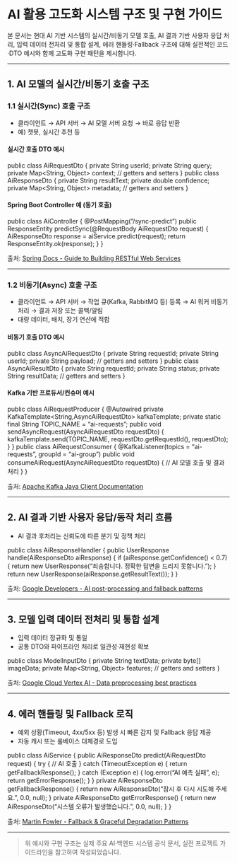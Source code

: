 # AI 활용 고도화 시스템 구조 및 구현 가이드

본 문서는 현대 AI 기반 시스템의 실시간/비동기 모델 호출, AI 결과 기반 사용자 응답 처리, 입력 데이터 전처리 및 통합 설계, 에러 핸들링·Fallback 구조에 대해 실전적인 코드·DTO 예시와 함께 고도화 구현 패턴을 제시합니다.

---

## 1. AI 모델의 실시간/비동기 호출 구조

### 1.1 실시간(Sync) 호출 구조  
- 클라이언트 → API 서버 → AI 모델 서버 요청 → 바로 응답 반환  
- 예) 챗봇, 실시간 추천 등

#### 실시간 호출 DTO 예시  

public class AiRequestDto {
    private String userId;
    private String query;
    private Map<String, Object> context;
    // getters and setters
}
public class AiResponseDto {
    private String resultText;
    private double confidence;
    private Map<String, Object> metadata;
    // getters and setters
}

#### Spring Boot Controller 예 (동기 호출)

public class AiController {
    @PostMapping(”/sync-predict”)
    public ResponseEntity predictSync(@RequestBody AiRequestDto request) {
        AiResponseDto response = aiService.predict(request);
        return ResponseEntity.ok(response);
    }
}

출처: [Spring Docs - Guide to Building RESTful Web Services][1]

---

### 1.2 비동기(Async) 호출 구조  
- 클라이언트 → API 서버 → 작업 큐(Kafka, RabbitMQ 등) 등록 → AI 워커 비동기 처리 → 결과 저장 또는 콜백/알림  
- 대량 데이터, 배치, 장기 연산에 적합

#### 비동기 호출 DTO 예시  

public class AsyncAiRequestDto {
    private String requestId;
    private String userId;
    private String payload;
    // getters and setters
}
public class AsyncAiResultDto {
    private String requestId;
    private String status;
    private String resultData;
    // getters and setters
}

#### Kafka 기반 프로듀서/컨슈머 예시

public class AiRequestProducer {
    @Autowired
    private KafkaTemplate<String,AsyncAiRequestDto> kafkaTemplate;
    private static final String TOPIC_NAME = “ai-requests”;
    public void sendAsyncRequest(AsyncAiRequestDto requestDto) {
        kafkaTemplate.send(TOPIC_NAME, requestDto.getRequestId(), requestDto);
    }
}
public class AiRequestConsumer {
    @KafkaListener(topics = “ai-requests”, groupId = “ai-group”)
    public void consumeAiRequest(AsyncAiRequestDto requestDto) {
        // AI 모델 호출 및 결과 처리
    }
}

출처: [Apache Kafka Java Client Documentation][2]

---

## 2. AI 결과 기반 사용자 응답/동작 처리 흐름

- AI 결과 후처리는 신뢰도에 따른 분기 및 정책 처리

public class AiResponseHandler {
    public UserResponse handle(AiResponseDto aiResponse) {
        if (aiResponse.getConfidence() < 0.7) {
            return new UserResponse(“죄송합니다. 정확한 답변을 드리지 못합니다.”);
        }
    return new UserResponse(aiResponse.getResultText());
    }
}

출처: [Google Developers - AI post-processing and fallback patterns][3]

---

## 3. 모델 입력 데이터 전처리 및 통합 설계

- 입력 데이터 정규화 및 통일  
- 공통 DTO와 파이프라인 처리로 일관성·재현성 확보

public class ModelInputDto {
    private String textData;
    private byte[] imageData;
    private Map<String, Object> features;
    // getters and setters
}

출처: [Google Cloud Vertex AI - Data preprocessing best practices][4]

---

## 4. 에러 핸들링 및 Fallback 로직

- 예외 상황(Timeout, 4xx/5xx 등) 발생 시 빠른 감지 및 Fallback 응답 제공  
- 자동 캐시 또는 룰베이스 대체경로 도입

public class AiService {
    public AiResponseDto predict(AiRequestDto request) {
        try {
            // AI 호출
        } catch (TimeoutException e) {
            return getFallbackResponse();
        } catch (Exception e) {
            log.error(“AI 예측 실패”, e);
            return getErrorResponse();
        }
    }
    private AiResponseDto getFallbackResponse() {
        return new AiResponseDto(“잠시 후 다시 시도해 주세요.”, 0.0, null);
    }
    private AiResponseDto getErrorResponse() {
        return new AiResponseDto(“시스템 오류가 발생했습니다.”, 0.0, null);
    }
}

출처: [Martin Fowler - Fallback & Graceful Degradation Patterns][5]

---

> 위 예시와 구현 구조는 실제 주요 AI·백엔드 시스템 공식 문서, 실전 프로젝트 가이드라인을 참고하여 작성되었습니다.

[1]: https://spring.io/guides/gs/rest-service/
[2]: https://kafka.apache.org/documentation/#producerapi
[3]: https://cloud.google.com/architecture/ml-on-gcp/post-production-ml-patterns
[4]: https://cloud.google.com/vertex-ai/docs/general/data-prep
[5]: https://martinfowler.com/articles/breaking-the-backend-monolith.html
